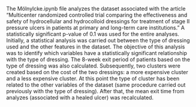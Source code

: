 The Mölnylcke.ipynb file analyzes the dataset associated with the article “Multicenter randomized controlled trial comparing the effectiveness and safety of hydrocellular and hydrocolloid dressings for treatment of stage II pressure ulcers in patients at primary and long-term care institutions.”  A statistically significant p-value of 0.1 was used for the entire analyses.  Initially, a statistical analysis was carried out between the type of dressing used and the other features in the dataset.  The objective of this analysis was to identify which variables have a statistically significant relationship with the type of dressing.  The 8-week exit period of patients based on the type of dressing was also calculated.  Subsequently, two clusters were created based on the cost of the two dressings: a more expensive cluster and a less expensive cluster.  At this point the type of cluster has been related to the other variables of the dataset (same procedure carried out previously with the type of dressing).  After that, the mean exit time from analyzes (associated with a healed ulcer) was recalculated.

